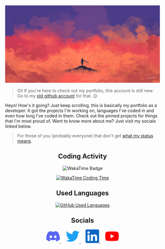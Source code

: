 ![](docs/images/jNaimXIII-banner.png)

> Oi! If you're here to check out my portfolio, this account is still new. Go to
> my [old github account](https://github.com/JannatinNaim) for that. :wink:

Heyo! How's it going? Just keep scrolling, this is basically my portfolio as a
developer. It got the projects I'm working on, languages I've coded in and even
how long I've coded in them. Check out the pinned projects for things that I'm
most proud of. Want to know more about me? Just visit my socials linked below.

> For those of you (probably everyone) that don't get [what my status
> means](https://youtu.be/WYY7YM3E9aw?t=411).

<div align="center">

## Coding Activity

![WakaTime Badge](https://wakatime.com/badge/user/16f921d3-bae9-4c22-aba7-3f28247d6dba.svg?style=for-the-badge)

[![WakaTime Coding Time](https://github-readme-stats.vercel.app/api/wakatime?username=jNaimXIII&hide_title=true&theme=transparent&layout=compact)](https://wakatime.com/jNaimXIII)

## Used Languages

[![GitHub Used Languages](https://github-readme-stats.vercel.app/api/top-langs/?username=jNaimXIII&hide_title=true&theme=transparent&layout=compact)]()

## Socials

<a  target="_blank" href="https://discord.gg/fNQ9EbhVPX">
    <img alt="Discord"src="docs/images/discord.svg" height="44" />
</a>
&nbsp; &nbsp;
<a  target="_blank" href="https://twitter.com/jNaimXIII">
    <img alt="Twitter"src="docs/images/twitter.svg" height="44" />
</a>
&nbsp; &nbsp;
<a target="_blank" href="https://linkedin.com/in/jNaimXIII">
    <img alt="LinkedIn" src="docs/images/linkedin.svg" height="44" />
</a>
&nbsp; &nbsp;
<a target="_blank" href="https://youtube.com/channel/UCov_vTQLbt22Cu1LH-ZRKyw">
    <img alt="YouTube" src="docs/images/youtube.svg" height="44" />
</a>

</div>
